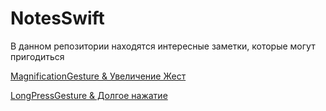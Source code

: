 # NotesSwift

В данном репозитории находятся интересные заметки, которые могут пригодиться 

[MagnificationGesture & Увеличение Жест](https://github.com/plusfuturehendrix/NotesSwift/tree/main/MagnificationGesture)

[LongPressGesture & Долгое нажатие](https://github.com/plusfuturehendrix/NotesSwift/tree/main/LongPressGesture)


